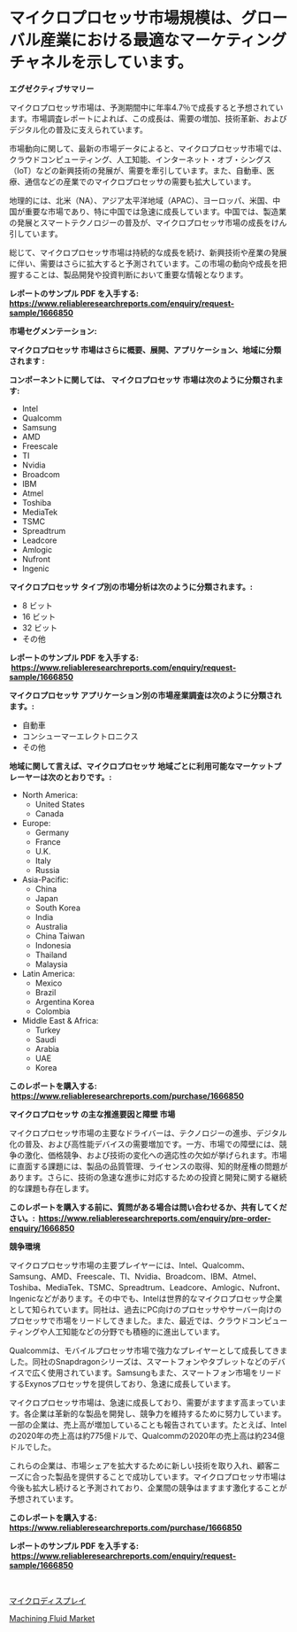 <p><h1>マイクロプロセッサ市場規模は、グローバル産業における最適なマーケティングチャネルを示しています。</h1></p><p><strong>エグゼクティブサマリー</strong></p>
<p><p>マイクロプロセッサ市場は、予測期間中に年率4.7％で成長すると予想されています。市場調査レポートによれば、この成長は、需要の増加、技術革新、およびデジタル化の普及に支えられています。</p><p>市場動向に関して、最新の市場データによると、マイクロプロセッサ市場では、クラウドコンピューティング、人工知能、インターネット・オブ・シングス（IoT）などの新興技術の発展が、需要を牽引しています。また、自動車、医療、通信などの産業でのマイクロプロセッサの需要も拡大しています。</p><p>地理的には、北米（NA）、アジア太平洋地域（APAC）、ヨーロッパ、米国、中国が重要な市場であり、特に中国では急速に成長しています。中国では、製造業の発展とスマートテクノロジーの普及が、マイクロプロセッサ市場の成長をけん引しています。</p><p>総じて、マイクロプロセッサ市場は持続的な成長を続け、新興技術や産業の発展に伴い、需要はさらに拡大すると予測されています。この市場の動向や成長を把握することは、製品開発や投資判断において重要な情報となります。</p></p>
<p><strong>レポートのサンプル PDF を入手する: <a href="https://www.reliableresearchreports.com/enquiry/request-sample/1666850">https://www.reliableresearchreports.com/enquiry/request-sample/1666850</a></strong></p>
<p><strong>市場セグメンテーション:</strong></p>
<p><strong> マイクロプロセッサ 市場はさらに概要、展開、アプリケーション、地域に分類されます :</strong></p>
<p><strong>コンポーネントに関しては、 マイクロプロセッサ 市場は次のように分類されます: &nbsp;</strong></p>
<p><ul><li>Intel</li><li>Qualcomm</li><li>Samsung</li><li>AMD</li><li>Freescale</li><li>TI</li><li>Nvidia</li><li>Broadcom</li><li>IBM</li><li>Atmel</li><li>Toshiba</li><li>MediaTek</li><li>TSMC</li><li>Spreadtrum</li><li>Leadcore</li><li>Amlogic</li><li>Nufront</li><li>Ingenic</li></ul></p>
<p><strong> マイクロプロセッサ タイプ別の市場分析は次のように分類されます。:</strong></p>
<p><ul><li>8 ビット</li><li>16 ビット</li><li>32 ビット</li><li>その他</li></ul></p>
<p><strong>レポートのサンプル PDF を入手する: &nbsp;<a href="https://www.reliableresearchreports.com/enquiry/request-sample/1666850">https://www.reliableresearchreports.com/enquiry/request-sample/1666850</a></strong></p>
<p><strong> マイクロプロセッサ アプリケーション別の市場産業調査は次のように分類されます。:</strong></p>
<p><ul><li>自動車</li><li>コンシューマーエレクトロニクス</li><li>その他</li></ul></p>
<p><strong>地域に関して言えば、マイクロプロセッサ 地域ごとに利用可能なマーケットプレーヤーは次のとおりです。:</strong></p>
<p><ul>
    <li>
        North America:
        <ul>
            <li>United States</li>
            <li>Canada</li>
        </ul>
    </li>
    <li>
        Europe:
        <ul>
            <li>Germany</li>
            <li>France</li>
            <li>U.K.</li>
            <li>Italy</li>
            <li>Russia</li>
        </ul>
    </li>
    <li>
        Asia-Pacific:
        <ul>
            <li>China</li>
            <li>Japan</li>
            <li>South Korea</li>
            <li>India</li>
            <li>Australia</li>
            <li>China Taiwan</li>
            <li>Indonesia</li>
            <li>Thailand</li>
            <li>Malaysia</li>
        </ul>
    </li>
    <li>
        Latin America:
        <ul>
            <li>Mexico</li>
            <li>Brazil</li>
            <li>Argentina Korea</li>
            <li>Colombia</li>
        </ul>
    </li>
    <li>
        Middle East & Africa:
        <ul>
            <li>Turkey</li>
            <li>Saudi</li>
            <li>Arabia</li>
            <li>UAE</li>
            <li>Korea</li>
        </ul>
    </li>
    </ul></p>
<p><strong>このレポートを購入する: &nbsp;<a href="https://www.reliableresearchreports.com/purchase/1666850">https://www.reliableresearchreports.com/purchase/1666850</a></strong></p>
<p><strong>マイクロプロセッサ の主な推進要因と障壁 市場</strong></p>
<p><p>マイクロプロセッサ市場の主要なドライバーは、テクノロジーの進歩、デジタル化の普及、および高性能デバイスの需要増加です。一方、市場での障壁には、競争の激化、価格競争、および技術の変化への適応性の欠如が挙げられます。市場に直面する課題には、製品の品質管理、ライセンスの取得、知的財産権の問題があります。さらに、技術の急速な進歩に対応するための投資と開発に関する継続的な課題も存在します。</p></p>
<p><strong>このレポートを購入する前に、質問がある場合は問い合わせるか、共有してください。:&nbsp; <a href="https://www.reliableresearchreports.com/enquiry/pre-order-enquiry/1666850">https://www.reliableresearchreports.com/enquiry/pre-order-enquiry/1666850</a></strong></p>
<p><strong>競争環境</strong></p>
<p><p>マイクロプロセッサ市場の主要プレイヤーには、Intel、Qualcomm、Samsung、AMD、Freescale、TI、Nvidia、Broadcom、IBM、Atmel、Toshiba、MediaTek、TSMC、Spreadtrum、Leadcore、Amlogic、Nufront、Ingenicなどがあります。その中でも、Intelは世界的なマイクロプロセッサ企業として知られています。同社は、過去にPC向けのプロセッサやサーバー向けのプロセッサで市場をリードしてきました。また、最近では、クラウドコンピューティングや人工知能などの分野でも積極的に進出しています。</p><p>Qualcommは、モバイルプロセッサ市場で強力なプレイヤーとして成長してきました。同社のSnapdragonシリーズは、スマートフォンやタブレットなどのデバイスで広く使用されています。Samsungもまた、スマートフォン市場をリードするExynosプロセッサを提供しており、急速に成長しています。</p><p>マイクロプロセッサ市場は、急速に成長しており、需要がますます高まっています。各企業は革新的な製品を開発し、競争力を維持するために努力しています。一部の企業は、売上高が増加していることも報告されています。たとえば、Intelの2020年の売上高は約775億ドルで、Qualcommの2020年の売上高は約234億ドルでした。</p><p>これらの企業は、市場シェアを拡大するために新しい技術を取り入れ、顧客ニーズに合った製品を提供することで成功しています。マイクロプロセッサ市場は今後も拡大し続けると予測されており、企業間の競争はますます激化することが予想されています。</p></p>
<p><strong>このレポートを購入する: &nbsp; <a href="https://www.reliableresearchreports.com/purchase/1666850">https://www.reliableresearchreports.com/purchase/1666850</a></strong></p>
<p><strong>レポートのサンプル PDF を入手する: &nbsp;<a href="https://www.reliableresearchreports.com/enquiry/request-sample/1666850">https://www.reliableresearchreports.com/enquiry/request-sample/1666850</a></strong><strong></strong></p>
<p>&nbsp;</p>
<p><p><a href="https://github.com/EmoryYundt1935/Market-Research-Report-List-1/blob/main/622998814269.md">マイクロディスプレイ</a></p><p><a href="https://butternut-bug-553.notion.site/Machining-Fluid-Market-Provides-a-Comprehensive-Analysis-Including-a-Macro-Overview-of-the-Market-as-645c3f02e94942cea6b95fbf23fb6a80">Machining Fluid Market</a></p></p>